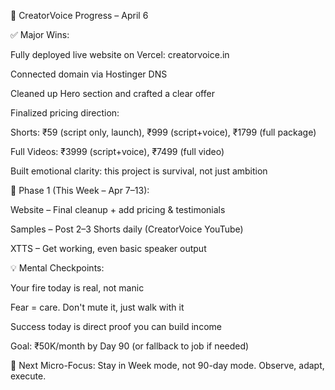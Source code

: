 🧠 CreatorVoice Progress – April 6

✅ Major Wins:

Fully deployed live website on Vercel: creatorvoice.in

Connected domain via Hostinger DNS

Cleaned up Hero section and crafted a clear offer

Finalized pricing direction:

Shorts: ₹59 (script only, launch), ₹999 (script+voice), ₹1799 (full package)

Full Videos: ₹3999 (script+voice), ₹7499 (full video)

Built emotional clarity: this project is survival, not just ambition

🧱 Phase 1 (This Week – Apr 7–13):

Website – Final cleanup + add pricing & testimonials

Samples – Post 2–3 Shorts daily (CreatorVoice YouTube)

XTTS – Get working, even basic speaker output

💡 Mental Checkpoints:

Your fire today is real, not manic

Fear = care. Don't mute it, just walk with it

Success today is direct proof you can build income

Goal: ₹50K/month by Day 90 (or fallback to job if needed)

🎯 Next Micro-Focus:
Stay in Week mode, not 90-day mode. Observe, adapt, execute.
